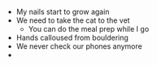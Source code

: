 - My nails start to grow again
- We need to take the cat to the vet
	- You can do the meal prep while I go
- Hands calloused from bouldering
- We never check our phones anymore
- 